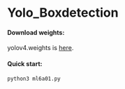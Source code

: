 # Yolo_Boxdetection

#### Download weights:
yolov4.weights is [here](https://drive.google.com/file/d/17k1rsUUxHLkZha_SteCJBQ7NHwERMjTD/view?usp=sharing).

#### Quick start:

    python3 ml6a01.py
